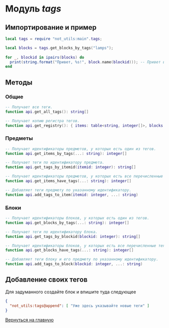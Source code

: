 # Модуль *tags*

## Импортирование и пример

```lua
local tags = require "not_utils:main".tags;

local blocks = tags.get_blocks_by_tags("lamps");
  
for _, blockid in ipairs(blocks) do
  print(string.format("Привет, %s!", block.name(blockid))); -- Привет всем лампам!
end
```

## Методы

### Общие

```lua
-- Получает все теги.
function api.get_all_tags(): string[]

-- Получает копию регистра тегов.
function api.get_registry(): { items: table<string, integer[]>, blocks: table<string, integer[]> }
```

### Предметы

```lua
-- Получает идентификаторы предметов, у которых есть один из тегов.
function api.get_items_by_tags(...: string): integer[]

-- Получает теги по идентификатору предмета.
function api.get_tags_by_itemid(itemid: integer): string[]

-- Получает идентификаторы предметов, у которых есть все перечисленные теги.
function api.get_items_have_tags(...: string): integer[]

-- Добавляет теги предмету по указанному идентификатору.
function api.add_tags_to_item(itemid: integer, ...: string)
```

### Блоки

```lua
-- Получает идентификаторы блоков, у которых есть один из тегов.
function api.get_blocks_by_tags(...: string): integer[]

-- Получает теги по идентификатору блока.
function api.get_tags_by_blockid(blockid: integer): string[]

-- Получает идентификаторы блоков, у которых есть все перечисленные теги.
function api.get_blocks_have_tags(...: string): integer[]

-- Добавляет теги блоку и его предмету по указанному идентификатору.
function api.add_tags_to_block(blockid: integer, ...: string)
```

## Добавление своих тегов

Для задуманного создайте блок и впишите туда следующее

```json
{
  "not_utils:tags@append": [ "Уже здесь указывайте новые теги" ]
}
```

[Вернуться на главную](../index.md)
